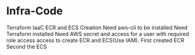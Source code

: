 # Infra-Code
Terraform IaaC ECR and ECS Creation
Need aws-cli to be installed
Need Terraform installed
Need AWS secret and access for a user with required role access access to create ECR and ECS(Use IAM).
First created ECR
Second the ECS
